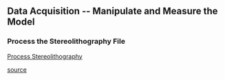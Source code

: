 ## Data Acquisition -- Manipulate and Measure the Model

### Process the Stereolithography File
[Process Stereolithography](./step_1.md)

[source](./step_1.R)

